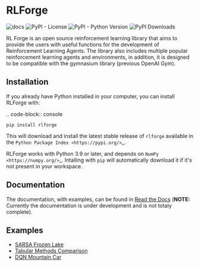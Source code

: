 # RLForge

![docs](https://readthedocs.org/projects/rlforge/badge/?version=latest)
![PyPI - License](https://img.shields.io/pypi/l/rlforge)
![PyPI - Python Version](https://img.shields.io/pypi/pyversions/rlforge)
![PyPI Downloads](https://pepy.tech/badge/rlforge)

RL Forge is an open source reinforcement learning library that aims to provide the users with useful functions for the development of Reinforcement Learning Agents. The library also includes multiple popular reinforcement learning agents and environments, in addition, it is designed to be compatible with the gymnasium library (previous OpenAI Gym).

## Installation

If you already have Python installed in your computer, you can install RLForge with:

.. code-block:: console

    pip install rlforge

This will download and install the latest stable release of ``rlforge`` available in the `Python Package Index <https://pypi.org/>`_.

RLForge works with Python 3.9 or later, and depends on `NumPy <https://numpy.org/>`_. Intalling with ``pip`` will automatically download it if it's not present in your workspace.

## Documentation

The documentation, with examples, can be found in [Read the Docs](https://rlforge.readthedocs.io) (**NOTE:** Currently the documentation is under development and is not totaly complete).

## Examples

- [SARSA Frozen Lake](examples/sarsa_forzenLake.ipynb)
- [Tabular Methods Comparison](examples/tabularMethods_comparison.ipynb)
- [DQN Mountain Car](examples/DQN_mountainCar.ipynb)